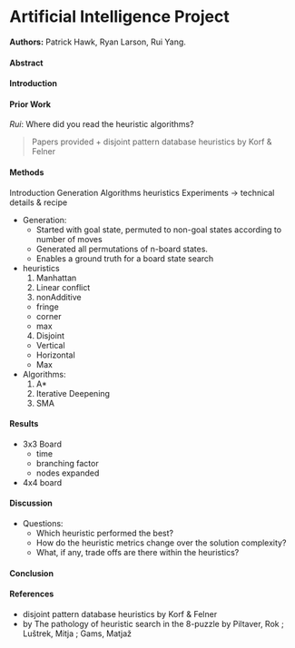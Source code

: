 # Artificial Intelligence Project

**Authors:** Patrick Hawk, Ryan Larson, Rui Yang.


#### Abstract


#### Introduction


#### Prior Work

*Rui*: Where did you read the heuristic algorithms?
> Papers provided + disjoint pattern database heuristics by Korf & Felner



#### Methods

Introduction
Generation
Algorithms
heuristics
Experiments -> technical details & recipe

- Generation:
  - Started with goal state, permuted to non-goal states according to number of moves
  - Generated all permutations of n-board states.
  - Enables a ground truth for a board state search
- heuristics
  1. Manhattan
  2. Linear conflict
  3. nonAdditive
    * fringe
    * corner
    * max
  4. Disjoint
    * Vertical
    * Horizontal
    * Max
- Algorithms:
  1. A*
  2. Iterative Deepening
  3. SMA

#### Results

- 3x3 Board
  - time
  - branching factor
  - nodes expanded
- 4x4 board


#### Discussion

- Questions:
  * Which heuristic performed the best?
  * How do the heuristic metrics change over the solution complexity?
  * What, if any, trade offs are there within the heuristics?

#### Conclusion


#### References
- disjoint pattern database heuristics by Korf & Felner
- by The pathology of heuristic search in the 8-puzzle by Piltaver, Rok ; Luštrek, Mitja ; Gams, Matjaž